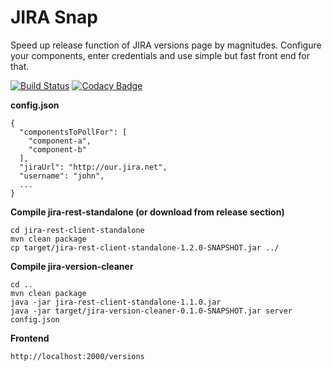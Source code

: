 # JIRA Snap
Speed up release function of JIRA versions page by magnitudes. Configure your components, enter credentials and use simple but fast front end for that.

[![Build Status](https://travis-ci.org/Husterknupp/jira-snap.svg)](https://travis-ci.org/Husterknupp/jira-snap)
[![Codacy Badge](https://api.codacy.com/project/badge/grade/50dd672ebd914ece960e87f91589fae4)](https://www.codacy.com/app/4-23/jira-snap)

**config.json**
```
{
  "componentsToPollFor": [
    "component-a",
    "component-b"
  ],
  "jiraUrl": "http://our.jira.net",
  "username": "john",
  ...
}
```

**Compile jira-rest-standalone (or download from release section)**
```
cd jira-rest-client-standalone
mvn clean package
cp target/jira-rest-client-standalone-1.2.0-SNAPSHOT.jar ../
```

**Compile jira-version-cleaner**
```
cd ..
mvn clean package
java -jar jira-rest-client-standalone-1.1.0.jar
java -jar target/jira-version-cleaner-0.1.0-SNAPSHOT.jar server config.json
```

**Frontend**

`http://localhost:2000/versions`
